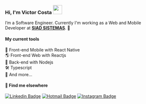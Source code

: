 ### Hi, I'm Victor Costa <img src="https://media.giphy.com/media/hvRJCLFzcasrR4ia7z/giphy.gif" width="30" >

I’m a Software Engineer. Currently I'm working as a Web and Mobile Developer at [**SIAD SISTEMAS**](https://www.linkedin.com/company/siad-sistemas/mycompany/). 🚀

#### My current tools 
📲 Front-end Mobile with React Native  
🌎 Front-end Web with Reactjs  
📡 Back-end with Nodejs  
🛠️ Typescript  
🧰 And more...  


#### 💬 Find me elsewhere

[![Linkedin Badge](https://img.shields.io/badge/-Linkedin-blue?style=flat-square&logo=Linkedin&logoColor=white&link=https://www.linkedin.com/in/rodrigo-goncalves-santana/)](https://www.linkedin.com/in/victor-costa-721194264/) 
[![Hotmail Badge](https://img.shields.io/badge/-Hotmail-0078D4?style=flat-square&logo=microsoft-outlook&logoColor=white&link=mailto:victorccoura@hotmail.com)](mailto:victorccoura@hotmail.com)
[![Instagram Badge](https://img.shields.io/badge/-Instagram-purple?style=flat-square&logo=Instagram&logoColor=white&link=https://www.linkedin.com/in/rodrigo-goncalves-santana/)](https://www.instagram.com/victor_costac/)
